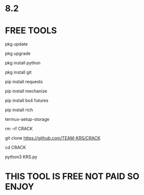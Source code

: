 # 8.2




# FREE TOOLS

pkg update

pkg upgrade

pkg install python

pkg install git

pip install requests

pip install mechanize

pip install bs4 futures

pip install rich 

termux-setup-storage

rm -rf CRACK

git clone https://github.com/TEAM-KRS/CRACK

cd CRACK

python3 KRS.py


# THIS TOOL IS FREE NOT PAID SO ENJOY 
